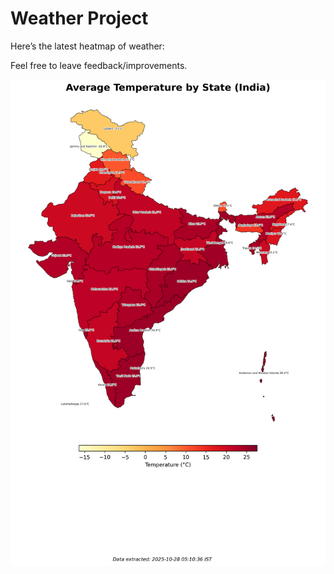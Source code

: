 # Weather Project

Here’s the latest heatmap of weather:

Feel free to leave feedback/improvements.

![India Heatmap](docs/assets/india_heatmap.png?v=0002F6)

